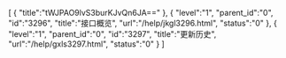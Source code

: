 [
	{
		"title":"tWJPAO9lvS3burKJvQn6JA=="
	},
	{
		"level":"1",
		"parent_id":"0",
		"id":"3296",
		"title":"接口概览",
		"url":"/help/jkgl3296.html",
		"status":"0"
	},
	{
		"level":"1",
		"parent_id":"0",
		"id":"3297",
		"title":"更新历史",
		"url":"/help/gxls3297.html",
		"status":"0"
	}
]